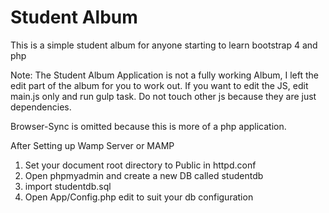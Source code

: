 # Student Album
This is a simple student album for anyone starting to learn bootstrap 4 and php

Note:
The Student Album Application is not a fully working Album, I left the edit part of the album for you to work out. If you want to edit the JS, edit main.js only and run gulp task. Do not touch other js because they are just dependencies.

Browser-Sync is omitted because this is more of a php application.

After Setting up Wamp Server or MAMP

1. Set your document root directory to Public in httpd.conf
2. Open phpmyadmin and create a new DB called studentdb
3. import studentdb.sql
4. Open App/Config.php edit to suit your db configuration



